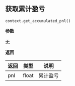 ## 获取累计盈亏<div id='get_accumulated_pnl'></div>

`context.get_accumulated_pnl()`

**参数**

无

**返回**

| 返回 | 类型  | 说明     |
| ---- | ----- | -------- |
| pnl  | float | 累计盈亏 |

## 